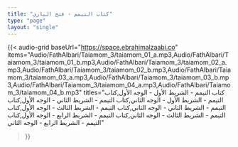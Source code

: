 ```yaml
---
title: "كتاب التيمم - فتح الباري"
type: "page"
layout: "single"
---
```


{{< audio-grid 
  baseUrl="https://space.ebrahimalzaabi.co"
  items="Audio/FathAlbari/Taiamom_3/taiamom_01_a.mp3,Audio/FathAlbari/Taiamom_3/taiamom_01_b.mp3,Audio/FathAlbari/Taiamom_3/taiamom_02_a.mp3,Audio/FathAlbari/Taiamom_3/taiamom_02_b.mp3,Audio/FathAlbari/Taiamom_3/taiamom_03_a.mp3,Audio/FathAlbari/Taiamom_3/taiamom_03_b.mp3,Audio/FathAlbari/Taiamom_3/taiamom_04_a.mp3,Audio/FathAlbari/Taiamom_3/taiamom_04_b.mp3"
  titles="كتاب التيمم - الشريط الأول - الوجه الأول,كتاب التيمم - الشريط الأول - الوجه الثاني,كتاب التيمم - الشريط الثاني - الوجه الأول,كتاب التيمم - الشريط الثاني - الوجه الثاني,كتاب التيمم - الشريط الثالث - الوجه الأول,كتاب التيمم - الشريط الثالث - الوجه الثاني,كتاب التيمم - الشريط الرابع - الوجه الأول,كتاب التيمم - الشريط الرابع - الوجه الثاني"
>}} 